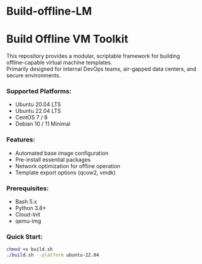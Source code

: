 # Build-offline-LM
# Build Offline VM Toolkit

This repository provides a modular, scriptable framework for building offline-capable virtual machine templates.  
Primarily designed for internal DevOps teams, air-gapped data centers, and secure environments.

### Supported Platforms:
- Ubuntu 20.04 LTS
- Ubuntu 22.04 LTS
- CentOS 7 / 8
- Debian 10 / 11 Minimal

### Features:
- Automated base image configuration
- Pre-install essential packages
- Network optimization for offline operation
- Template export options (qcow2, vmdk)

### Prerequisites:
- Bash 5.x
- Python 3.8+
- Cloud-Init
- qemu-img

### Quick Start:

```bash
chmod +x build.sh
./build.sh --platform ubuntu-22.04


